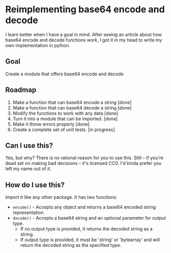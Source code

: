# Reimplementing base64 encode and decode
I learn better when I have a goal in mind. After seeing an article about how base64 encode and decode functions work, I got it in my head to write my own implementation in python.

## Goal
Create a module that offers base64 encode and decode

## Roadmap
1. Make a function that can base64 encode a string [done]
2. Make a function that can base64 decode a string [done]
3. Modify the functions to work with any data [done]
4. Turn it into a module that can be imported. [done]
5. Make it throw errors properly [done]
6. Create a complete set of unit tests. [in progress]

## Can I use this?
Yes, but why? There is no rational reason for you to use this. Still – if you're dead set on making bad decisions – it's licensed CC0. I'd kinda prefer you left my name out of it.

## How do I use this?
Import it like any other package. It has two functions:
- `encode()` - Accepts any object and returns a base64 encoded string representation
- `decode()` - Accepts a base64 string and an optional parameter for output type.
    - If no output type is provided, it returns the decoded string as a string.
    - If output type is provided, it must be 'string' or 'bytearray' and will return the decoded string as the specified type.